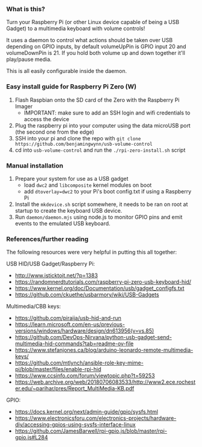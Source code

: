 ### What is this?

Turn your Raspberry Pi (or other Linux device capable of being a USB Gadget) to a multimedia keyboard with volume controls!

It uses a daemon to control what actions should be taken over USB depending on GPIO inputs, by default volumeUpPin is GPIO input 20 and volumeDownPin is 21. If you hold both volume up and down together it'll play/pause media.

This is all easily configurable inside the daemon.

### Easy install guide for Raspberry Pi Zero (W)

1. Flash Raspbian onto the SD card of the Zero with the Raspberry Pi Imager
   - IMPORTANT: make sure to add an SSH login and wifi credentials to access the device
2. Plug the raspberry pi into your computer using the data microUSB port (the second one from the edge)
3. SSH into your pi and clone the repo with `git clone https://github.com/benjamingwynn/usb-volume-control`
4. cd into `usb-volume-control` and run the `./rpi-zero-install.sh` script

### Manual installation

1. Prepare your system for use as a USB gadget
   - load `dwc2` and `libcomposite` kernel modules on boot
   - add `dtoverlay=dwc2` to your Pi's boot config.txt if using a Raspberry Pi  
2. Install the `mkdevice.sh` script somewhere, it needs to be ran on root at startup to create the keyboard USB device.
3. Run `daemon/daemon.mjs` using node.js to monitor GPIO pins and emit events to the emulated USB keyboard.

### References/further reading

The following resources were very helpful in putting this all together:

USB HID/USB Gadget/Raspberry Pi:

- http://www.isticktoit.net/?p=1383
- https://randomnerdtutorials.com/raspberry-pi-zero-usb-keyboard-hid/
- https://www.kernel.org/doc/Documentation/usb/gadget_configfs.txt
- https://github.com/ckuethe/usbarmory/wiki/USB-Gadgets

Multimedia/CBB keys:

- https://github.com/piraija/usb-hid-and-run
- https://learn.microsoft.com/en-us/previous-versions/windows/hardware/design/dn613956(v=vs.85)
- https://github.com/DevOps-Nirvana/python-usb-gadget-send-multimedia-hid-commands?tab=readme-ov-file
- https://www.stefanjones.ca/blog/arduino-leonardo-remote-multimedia-keys/
- https://github.com/mtlynch/ansible-role-key-mime-pi/blob/master/files/enable-rpi-hid
- https://www.ccsinfo.com/forum/viewtopic.php?t=59253
- https://web.archive.org/web/20180706083533/http://www2.ece.rochester.edu/~parihar/pres/Report_MultiMedia-KB.pdf

GPIO:

- https://docs.kernel.org/next/admin-guide/gpio/sysfs.html
- https://www.electronicsforu.com/electronics-projects/hardware-diy/accessing-gpios-using-sysfs-interface-linux
- https://github.com/JamesBarwell/rpi-gpio.js/blob/master/rpi-gpio.js#L284
